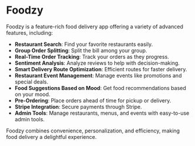 # Foodzy

Foodzy is a feature-rich food delivery app offering a variety of advanced features, including:

- **Restaurant Search**: Find your favorite restaurants easily.
- **Group Order Splitting**: Split the bill among your group.
- **Real-Time Order Tracking**: Track your orders as they progress.
- **Sentiment Analysis**: Analyze reviews to help with decision-making.
- **Smart Delivery Route Optimization**: Efficient routes for faster delivery.
- **Restaurant Event Management**: Manage events like promotions and special deals.
- **Food Suggestions Based on Mood**: Get food recommendations based on your mood.
- **Pre-Ordering**: Place orders ahead of time for pickup or delivery.
- **Stripe Integration**: Secure payments through Stripe.
- **Admin Tools**: Manage restaurants, menus, and events with easy-to-use admin tools.

Foodzy combines convenience, personalization, and efficiency, making food delivery a delightful experience.
